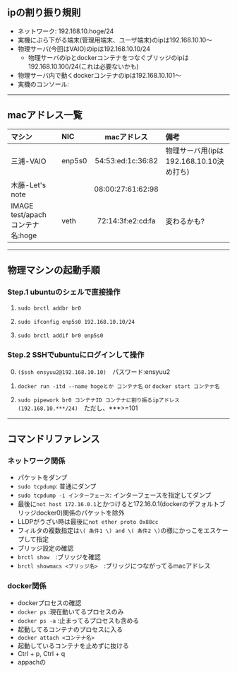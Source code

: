 ## ipの割り振り規則
 * ネットワーク: 192.168.10.hoge/24
 * 実機にぶら下がる端末(管理用端末、ユーザ端末)のipは192.168.10.10〜
  * 物理サーバ(今回はVAIO)のipは192.168.10.10/24
    * 物理サーバのipとdockerコンテナをつなぐブリッジのipは192.168.10.100/24(これは必要ないかも)
  * 物理サーバ内で動くdockerコンテナのipは192.168.10.101〜
 * 実機のコンソール:

---

## macアドレス一覧
|マシン|NIC|macアドレス|備考|
|:-----------|:--|:------------:|:------------|
|三浦-VAIO|enp5s0|54:53:ed:1c:36:82|物理サーバ用(ipは192.168.10.10決め打ち)|
|木藤-Let's note||08:00:27:61:62:98||
|IMAGE test/apach コンテナ名:hoge|veth|72:14:3f:e2\:cd\:fa|変わるかも?|
---

## 物理マシンの起動手順
### Step.1 ubuntuのシェルで直接操作
1. `sudo brctl addbr br0`

2. `sudo ifconfig enp5s0 192.168.10.10/24`

3. `sudo brctl addif br0 enp5s0`

### Step.2 SSHでubuntuにログインして操作
0. `($ssh ensyuu2@192.168.10.10)`　パスワード:ensyuu2

1. `docker run -itd --name hogeとか コンテナ名` or `docker start コンテナ名`

2. `sudo pipework br0 コンテナID コンテナに割り振るipアドレス(192.168.10.***/24)`　ただし、\*\*\*>=101
---

## コマンドリファレンス
### ネットワーク関係
* パケットをダンプ
 * `sudo tcpdump`: 普通にダンプ
 * `sudo tcpdump -i インターフェース`: インターフェースを指定してダンプ
  * 最後に`not host 172.16.0.1`とかつけると172.16.0.1(dockerのデフォルトブリッジdocker0)関係のパケットを除外
  * LLDPがうざい時は最後に`not ether proto 0x88cc`
  * フィルタの複数指定は`\( 条件1 \) and \( 条件2 \)`の様にかっこをエスケープして指定
* ブリッジ設定の確認
 * `brctl show`　:ブリッジを確認
 * `brctl showmacs <ブリッジ名>`　:ブリッジにつながってるmacアドレス

### docker関係
* dockerプロセスの確認
 * `docker ps` :現在動いてるプロセスのみ
 * `docker ps -a` :止まってるプロセスも含める
* 起動してるコンテナのプロセスに入る
 * `docker attach <コンテナ名>`
* 起動しているコンテナを止めずに抜ける
 * Ctrl + p, Ctrl + q
 * appachの
